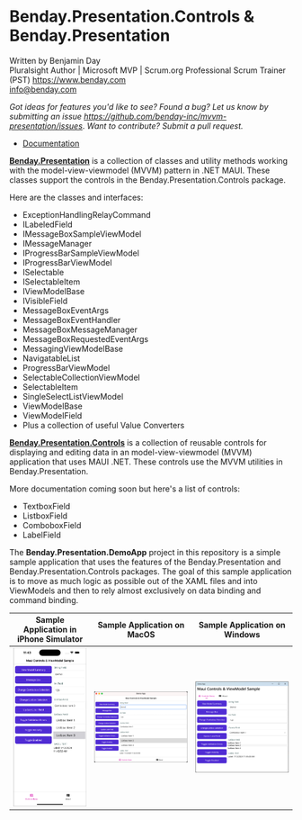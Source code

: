 # Benday.Presentation.Controls & Benday.Presentation
Written by Benjamin Day  
Pluralsight Author | Microsoft MVP | Scrum.org Professional Scrum Trainer (PST)
https://www.benday.com  
info@benday.com 

*Got ideas for features you'd like to see? Found a bug? Let us know by submitting an issue https://github.com/benday-inc/mvvm-presentation/issues*. *Want to contribute? Submit a pull request.*

* [Documentation](https://benday-inc.github.io/mvvm-presentation/)

**[Benday.Presentation](https://www.nuget.org/packages/Benday.Presentation/)** is a collection of classes and utility methods working with the model-view-viewmodel (MVVM) pattern in .NET MAUI. These classes support the controls in the Benday.Presentation.Controls package.

Here are the classes and interfaces:

- ExceptionHandlingRelayCommand
- ILabeledField
- IMessageBoxSampleViewModel
- IMessageManager
- IProgressBarSampleViewModel
- IProgressBarViewModel
- ISelectable
- ISelectableItem
- IViewModelBase
- IVisibleField
- MessageBoxEventArgs
- MessageBoxEventHandler
- MessageBoxMessageManager
- MessageBoxRequestedEventArgs
- MessagingViewModelBase
- NavigatableList
- ProgressBarViewModel
- SelectableCollectionViewModel
- SelectableItem
- SingleSelectListViewModel
- ViewModelBase
- ViewModelField
- Plus a collection of useful Value Converters

**[Benday.Presentation.Controls](https://www.nuget.org/packages/Benday.Presentation.Controls/)** is a collection of reusable controls for displaying and editing data in an model-view-viewmodel (MVVM) application that uses MAUI .NET. These controls use the MVVM utilities in Benday.Presentation. 

More documentation coming soon but here's a list of controls:

* TextboxField
* ListboxField
* ComboboxField
* LabelField

The **Benday.Presentation.DemoApp** project in this repository is a simple sample application that uses the features of the Benday.Presentation and Benday.Presentation.Controls packages. The goal of this sample application is to move as much logic as possible out of the XAML files and into ViewModels and then to rely almost exclusively on data binding and command binding.  

| Sample Application in iPhone Simulator     | Sample Application on MacOS     | Sample Application on Windows     |
| ---- | ---- | ---- |
| <img src="./assets/images/demo-app-ios.png" alt="demo-app-ios" style="zoom: 50%;" />     | <img src="./assets/images/demo-app-macos.png" alt="demo-app-macos" style="zoom:50%;" />     | <img src="./assets/images/demo-app-windows.png" alt="demo-app-windows" style="zoom:50%;" />     |

